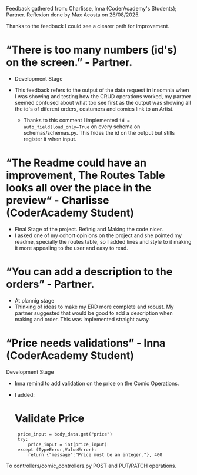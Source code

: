 Feedback gathered from: Charlisse, Inna (CoderAcademy's Students); Partner.
Reflexion done by Max Acosta on 26/08/2025.

Thanks to the feedback I could see a clearer path for improvement.

# “There is too many numbers (id's) on the screen.”    - Partner.

- Development Stage
- This feedback refers to the output of the data request in Insomnia when I was showing and testing how the CRUD operations worked, my partner seemed confused about what too see first as the output was showing all the id's of diferent orders, costumers and comics link to an Artist.
    
    * Thanks to this comment I implemented `id = auto_field(load_only=True` on every schema on schemas/schemas.py. This hides the id on the output but stills register it when input.


# “The Readme could have an improvement, The Routes Table looks all over the place in the preview“ - Charlisse (CoderAcademy Student) 
    
   - Final Stage of the project. Refinig and Making the code nicer.
   - I asked one of my cohort opinions on the project and she pointed my readme, specially the routes table, so I added lines and style to it making it more appealing to the user and easy to read.
   

# “You can add a description to the orders” - Partner.

- At plannig stage
- Thinking of ideas to make my ERD more complete and robust. My partner suggested that would be good to add a description when making and order.
    This was implemented straight away.


# “Price needs validations” - Inna (CoderAcademy Student) 

Development Stage
- Inna remind to add validation on the price on the Comic Operations.
 * I added:  
     # Validate Price    
        price_input = body_data.get("price")
        try:
            price_input = int(price_input)
        except (TypeError,ValueError):
            return {"message":"Price must be an integer."}, 400

To controllers/comic_controllers.py POST and PUT/PATCH operations.